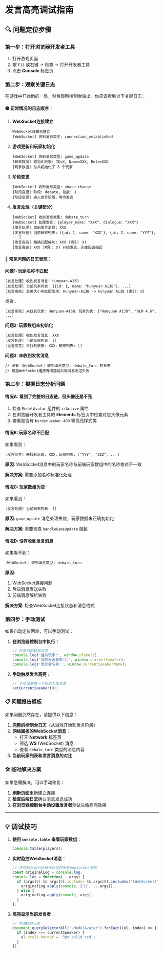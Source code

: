 # 发言高亮调试指南

## 🔍 问题定位步骤

### 第一步：打开浏览器开发者工具

1. 打开游戏页面
2. 按 `F12` 或右键 → 检查 → 打开开发者工具
3. 点击 **Console** 标签页

### 第二步：观察关键日志

在游戏中开始新的一局，然后观察控制台输出。你应该看到以下关键日志：

#### 🟢 正常情况的日志顺序：

1. **WebSocket连接建立**
   ```
   WebSocket连接已建立
   [WebSocket] 收到消息类型: connection_established
   ```

2. **游戏更新和玩家初始化**
   ```
   [WebSocket] 收到消息类型: game_update
   [玩家数据] 初始化玩家: ID=X, Name=XXX, Role=XXX
   [玩家数据] 总共初始化了 6 个玩家
   ```

3. **阶段变更**
   ```
   [WebSocket] 收到消息类型: phase_change
   [阶段变更] 阶段: debate, 轮数: 1
   [阶段变更] 进入发言阶段，等待发言
   ```

4. **发言处理（关键部分）**
   ```
   [WebSocket] 收到消息类型: debate_turn
   [WebSocket] 处理发言: {player_name: "XXX", dialogue: "XXX"}
   [发言处理] 收到发言消息: XXX
   [发言处理] 当前玩家列表: [{id: 1, name: "XXX"}, {id: 2, name: "YYY"}, ...]
   [发言高亮] 精确匹配成功: XXX (索引: X)
   [发言高亮] XXX (索引: X) 开始发言，头像应该亮起
   ```

#### 🔴 常见问题的日志表现：

**问题1: 玩家名称不匹配**
```
[发言处理] 收到发言消息: Hunyuan-A13B
[发言处理] 当前玩家列表: [{id: 1, name: "Hunyuan A13B"}, ...]
[发言高亮] 忽略大小写匹配成功: Hunyuan-A13B -> Hunyuan A13B (索引: 0)
```
或者：
```
[发言高亮] 未找到玩家: Hunyuan-A13B，玩家列表: ["Hunyuan A13B", "GLM 4.6", ...]
```

**问题2: 玩家数组未初始化**
```
[发言处理] 收到发言消息: XXX
[发言处理] 当前玩家列表: []
[发言高亮] 未找到玩家: XXX，玩家列表: []
```

**问题3: 未收到发言消息**
```
// 没有 [WebSocket] 收到消息类型: debate_turn 的日志
// 可能WebSocket连接有问题或后端消息发送失败
```

### 第三步：根据日志分析问题

#### 情况A: 看到了完整的日志链，但头像还是不亮

1. 检查 `ModelAvatar` 组件的 `isActive` 属性
2. 在浏览器开发者工具的 **Elements** 标签页中检查对应头像元素
3. 查看是否有 `border-amber-400` 等高亮样式类

#### 情况B: 玩家名称不匹配

如果看到：
```
[发言高亮] 未找到玩家: XXX，玩家列表: ["YYY", "ZZZ", ...]
```

**原因**: WebSocket消息中的玩家名称与前端玩家数组中的名称格式不一致

**解决方案**: 需要添加名称标准化处理

#### 情况C: 玩家数组为空

如果看到：
```
[发言处理] 当前玩家列表: []
```

**原因**: `game_update` 消息处理失败，玩家数据未正确初始化

**解决方案**: 需要检查 `handleGameUpdate` 函数

#### 情况D: 没有收到发言消息

如果看不到：
```
[WebSocket] 收到消息类型: debate_turn
```

**原因**:
1. WebSocket连接问题
2. 后端消息发送失败
3. 前端消息解析失败

**解决方案**: 检查WebSocket连接状态和消息格式

### 第四步：手动测试

如果自动定位困难，可以手动测试：

1. **在浏览器控制台中执行**：
   ```javascript
   // 检查当前玩家状态
   console.log('当前玩家:', window.players);
   console.log('当前发言者索引:', window.currentSpeaker);
   console.log('发言者名称:', window.currentSpeakerName);
   ```

2. **手动触发发言高亮**：
   ```javascript
   // 手动设置第一个玩家为发言者
   setCurrentSpeaker(0);
   ```

### 📋 问题报告模板

如果问题仍然存在，请提供以下信息：

1. **完整的控制台日志**（从游戏开始到发言阶段）
2. **网络面板的WebSocket消息**：
   - 打开 **Network** 标签页
   - 筛选 **WS** (WebSocket) 消息
   - 查看 `debate_turn` 类型的消息内容
3. **当前玩家列表和发言消息的对比**

### 🛠️ 临时解决方案

如果急需解决，可以手动修复：

1. **刷新页面**重新建立连接
2. **检查后端日志**确认消息发送成功
3. **在浏览器控制台手动设置发言者**测试头像高亮效果

---

## 💡 调试技巧

1. **使用 `console.table` 查看玩家数组**：
   ```javascript
   console.table(players);
   ```

2. **实时监控WebSocket消息**：
   ```javascript
   // 在控制台运行这段代码监控所有WebSocket消息
   const originalLog = console.log;
   console.log = function(...args) {
     if (args[0] && args[0].includes && args[0].includes('[WebSocket]')) {
       originalLog.apply(console, ['🔵', ...args]);
     } else {
       originalLog.apply(console, args);
     }
   };
   ```

3. **高亮显示当前发言者**：
   ```javascript
   // 检查DOM元素
   document.querySelectorAll('.ModelAvatar').forEach((el, index) => {
     if (index === currentSpeaker) {
       el.style.border = '3px solid red';
     }
   });
   ```